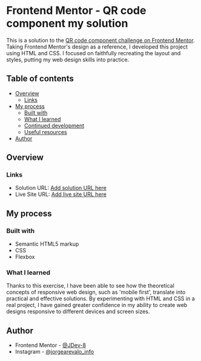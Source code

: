 # Frontend Mentor - QR code component my solution

This is a solution to the [QR code component challenge on Frontend Mentor](https://www.frontendmentor.io/challenges/qr-code-component-iux_sIO_H). Taking Frontend Mentor's design as a reference, I developed this project using HTML and CSS. I focused on faithfully recreating the layout and styles, putting my web design skills into practice.

## Table of contents

- [Overview](#overview)
  - [Links](#links)
- [My process](#my-process)
  - [Built with](#built-with)
  - [What I learned](#what-i-learned)
  - [Continued development](#continued-development)
  - [Useful resources](#useful-resources)
- [Author](#author)

## Overview

### Links

- Solution URL: [Add solution URL here](https://github.com/JDev-8/Frontend-Mentor---QR-code-component-my-solution.git)
- Live Site URL: [Add live site URL here](https://jdev-8.github.io/Frontend-Mentor---QR-code-component-my-solution/)

## My process

### Built with

- Semantic HTML5 markup
- CSS
- Flexbox

### What I learned

Thanks to this exercise, I have been able to see how the theoretical concepts of responsive web design, such as 'mobile first', translate into practical and effective solutions. By experimenting with HTML and CSS in a real project, I have gained greater confidence in my ability to create web designs responsive to different devices and screen sizes.

## Author

- Frontend Mentor - [@JDev-8](https://www.frontendmentor.io/profile/JDev-8)
- Instagram - [@jorgearevalo_info](https://www.instagram.com/jorgearevalo_info/)

